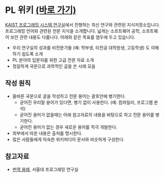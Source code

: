 # PL 위키 [(바로 가기)](https://github.com/prosyslab/pl-wiki/wiki)
[KAIST 프로그래밍 시스템 연구실](https://prosys.kaist.ac.kr)에서 진행하는 최신 연구와 관련된 지식저장소입니다.
프로그래밍 언어와 관련된 전문 지식을 소개합니다. 넓게는 소프트웨어 공학, 소프트웨어 보안 관련 내용도 다룹니다.
아래와 같은 목표를 염두에 두고 있습니다.
- 우리 연구실의 성과를 비전문가들 (예: 학부생, 타전공 대학원생, 고등학생) 도 이해하기 쉽도록 소개
- PL 분야의 입문자를 위한 고급 전문 자료 소개
- 정갈하게 국문으로 과학적인 글을 쓴 사례 모음

## 작성 원칙
- 올바른 국문으로 글을 작성하고 전문 용어는 괄호안에 병기한다.
  - 굳어진 우리말 용어가 있다면, 병기 없이 사용한다. (예: 컴파일러, 프로그램 분석)
  - 굳어진 용어가 없을때는 아래 참고자료의 내용을 바탕으로 하고 전문 용어를 병기한다.
  - 굳어진 용어가 없는 경우 새로운 용어를 적극 개발한다.
- 외부에서 따온 내용은 출처를 명시한다.
- 많은 사람들에게 익숙한 위키피디아 문서와 비슷하게 구성한다.

## 참고자료
- [번역 용례](http://ropas.snu.ac.kr/lib/term/), 서울대 프로그래밍 연구실
